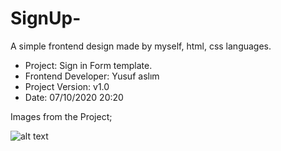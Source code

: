 # SignUp-
A simple frontend design made by myself, html, css languages.


- Project: Sign in  Form template.
- Frontend Developer: Yusuf aslım
- Project Version: v1.0
- Date: 07/10/2020 20:20


Images from the Project;

![alt text](file:///C:/Users/EXE/Desktop/unknown.png)
